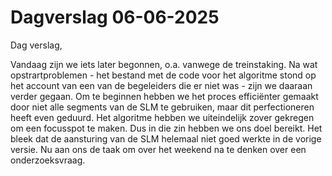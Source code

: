 # Dagverslag 06-06-2025
Dag verslag,

Vandaag zijn we iets later begonnen, o.a. vanwege de treinstaking. Na wat opstrartproblemen - het bestand met de code voor het algoritme stond op het account van een van de begeleiders die er niet was - zijn we daaraan verder gegaan.
Om te beginnen hebben we het proces efficiënter gemaakt door niet alle segments van de SLM te gebruiken, maar dit perfectioneren heeft even geduurd. Het algoritme hebben we uiteindelijk zover gekregen om een focusspot te maken. Dus in die zin hebben we ons doel bereikt. Het bleek dat de aansturing van de SLM helemaal niet goed werkte in de vorige versie. 
Nu aan ons de taak om over het weekend na te denken over een onderzoeksvraag.